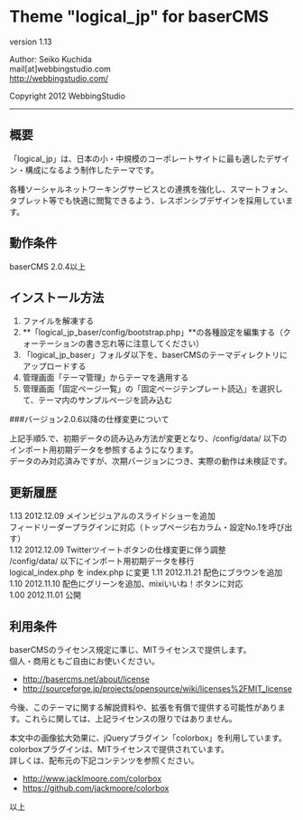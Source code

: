 Theme "logical_jp" for baserCMS
====================================

version 1.13

Author: Seiko Kuchida  
mail[at]webbingstudio.com  
http://webbingstudio.com/

Copyright 2012 WebbingStudio

- - - - - - - - - - - - - - - - - - -

概要
------------------------------------

「logical_jp」は、日本の小・中規模のコーポレートサイトに最も適したデザイン・構成になるよう制作したテーマです。

各種ソーシャルネットワーキングサービスとの連携を強化し、スマートフォン、タブレット等でも快適に閲覧できるよう、レスポンシブデザインを採用しています。


動作条件
------------------------------------

baserCMS 2.0.4以上


インストール方法
------------------------------------

1. ファイルを解凍する
2. **「logical_jp_baser/config/bootstrap.php」**の各種設定を編集する（クォーテーションの書き忘れ等に注意してください）
3. 「logical_jp_baser」フォルダ以下を、baserCMSのテーマディレクトリにアップロードする
4. 管理画面「テーマ管理」からテーマを適用する
5. 管理画面「固定ページ一覧」の「固定ページテンプレート読込」を選択して、テーマ内のサンプルページを読み込む

###バージョン2.0.6以降の仕様変更について

上記手順5.で、初期データの読み込み方法が変更となり、/config/data/ 以下のインポート用初期データを参照するようになります。  
データのみ対応済みですが、次期バージョンにつき、実際の動作は未検証です。


更新履歴
------------------------------------

1.13 2012.12.09 メインビジュアルのスライドショーを追加  
                フィードリーダープラグインに対応（トップページ右カラム・設定No.1を呼び出す）  
1.12 2012.12.09 Twitterツイートボタンの仕様変更に伴う調整  
                /config/data/ 以下にインポート用初期データを移行  
                logical_index.php を index.php に変更
1.11 2012.11.21 配色にブラウンを追加  
1.10 2012.11.10 配色にグリーンを追加、mixiいいね！ボタンに対応  
1.00 2012.11.01 公開


利用条件
------------------------------------

baserCMSのライセンス規定に準じ、MITライセンスで提供します。  
個人・商用ともご自由にお使いください。  

- http://basercms.net/about/license
- http://sourceforge.jp/projects/opensource/wiki/licenses%2FMIT_license

今後、このテーマに関する解説資料や、拡張を有償で提供する可能性があります。これらに関しては、上記ライセンスの限りではありません。  

本文中の画像拡大効果に、jQueryプラグイン「colorbox」を利用しています。  
colorboxプラグインは、MITライセンスで提供されています。  
詳しくは、配布元の下記コンテンツを参照ください。  

- http://www.jacklmoore.com/colorbox
- https://github.com/jackmoore/colorbox


以上

